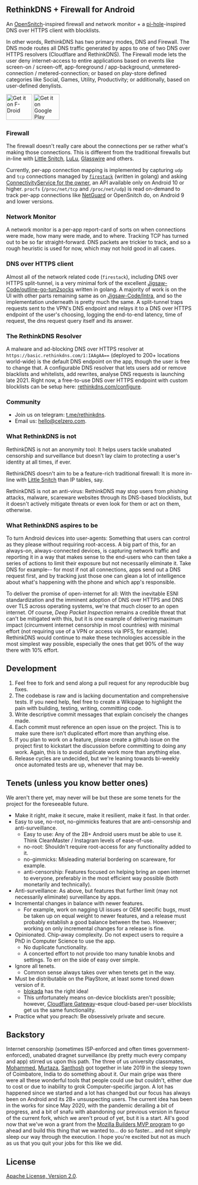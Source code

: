 ## RethinkDNS + Firewall for Android

An [OpenSnitch](https://github.com/evilsocket/opensnitch)-inspired firewall and network monitor + a [pi-hole](https://github.com/pi-hole/pi-hole)-inspired DNS over HTTPS client with blocklists.

In other words, RethinkDNS has two primary modes, DNS and Firewall. The DNS mode routes all DNS traffic generated by apps to one of two DNS over HTTPS resolvers (Cloudflare and RethinkDNS). The Firewall mode lets the user deny internet-access to entire applications based on events like screen-on / screen-off, app-foreground / app-background, unmetered-connection / metered-connection; or based on play-store defined categories like Social, Games, Utility, Productivity; or additionally, based on user-defined denylists.

[<img src="https://fdroid.gitlab.io/artwork/badge/get-it-on.png"
     alt="Get it on F-Droid"
     height="70">](https://f-droid.org/packages/com.celzero.bravedns/)
[<img src="https://play.google.com/intl/en_us/badges/images/generic/en-play-badge.png"
     alt="Get it on Google Play"
     height="70">](https://play.google.com/store/apps/details?id=com.celzero.bravedns)

### Firewall

The firewall doesn't really care about the connections per se rather what's making those connections. This is different from the traditional firewalls but in-line with [Little Snitch](https://www.obdev.at/products/littlesnitch/index.html), [LuLu](https://objective-see.com/products/lulu.html), [Glasswire](https://glasswire.com/) and others.

Currently, per-app connection mapping is implemented by capturing `udp` and `tcp` connections managed by [`firestack`](https://github.com/celzero/firestack) (written in golang) and asking [ConnectivityService for the owner](https://developer.android.com/about/versions/10/privacy/changes#proc-net-filesystem), an API available only on Android 10 or higher. `procfs` (`/proc/net/tcp` and `/proc/net/udp`) is read on-demand to track per-app connections like [NetGuard](https://github.com/M66B/NetGuard/) or OpenSnitch do, on Android 9 and lower versions.

### Network Monitor

A network monitor is a per-app report-card of sorts on when connections were made, how many were made, and to where. Tracking TCP has turned out to be so far straight-forward. DNS packets are trickier to track, and so a rough heuristic is used for now, which may not hold good in all cases.

### DNS over HTTPS client

Almost all of the network related code (`firestack`), including DNS over HTTPS split-tunnel, is a very minimal fork of the excellent [Jigsaw-Code/outline-go-tun2socks](https://github.com/Jigsaw-Code/outline-go-tun2socks) written in golang. A majority of work is on the UI with other parts remaining same as on [Jigsaw-Code/Intra](https://github.com/Jigsaw-Code/Intra/), and so the implementation underneath is pretty much the same. A split-tunnel traps requests sent to the VPN's DNS endpoint and relays it to a DNS over HTTPS endpoint of the user's choosing, logging the end-to-end latency, time of request, the dns request query itself and its answer.

### The RethinkDNS Resolver

A malware and ad-blocking DNS over HTTPS resolver at `https://basic.rethinkdns.com/1:IAAgAA==` (deployed to 200+ locations world-wide) is the default DNS endpoint on the app, though the user is free to change that. A configurable DNS resolver that lets users add or remove blacklists and whitelists, add rewrites, analyse DNS requests is launching late 2021. Right now, a free-to-use DNS over HTTPS endpoint with custom blocklists can be setup here: [rethinkdns.com/configure](https://rethinkdns.com/configure).

### Community
- Join us on telegram: [t.me/rethinkdns](https://t.me/rethinkdns).
- Email us: [hello@celzero.com](mailto:hello@celzero.com).

### What RethinkDNS is not

RethinkDNS is not an anonymity tool: It helps users tackle unabated censorship and surveillance but doesn't lay claim to protecting a user's identity at all times, if ever.

RethinkDNS doesn't aim to be a feature-rich traditional firewall: It is more in-line with [Little Snitch](https://www.obdev.at/products/littlesnitch/index.html) than IP tables, say.

RethinkDNS is not an anti-virus: RethinkDNS may stop users from phishing attacks, malware, scareware websites through its DNS-based blocklists, but it doesn't actively mitigate threats or even look for them or act on them, otherwise.

### What RethinkDNS aspires to be

To turn Android devices into user-agents: Something that users can control as they please without requiring root-access. A big part of this, for an always-on, always-connected devices, is capturing network traffic and reporting it in a way that makes sense to the end-users who can then take a series of actions to limit their exposure but not necessarily eliminate it. Take DNS for example-- for most if not all connections, apps send out a DNS request first, and by tracking just those one can glean a lot of intelligence about what's happening with the phone and which app's responsible.

To deliver the promise of open-internet for all: With the inevitable ESNI standardization and the imminent adoption of DNS over HTTPS and DNS over TLS across operating systems, we're that much closer to an open internet. Of course, *Deep Packet Inspection* remains a credible threat that can't be mitigated with this, but it is one example of delivering maximum impact (circumvent internet censorship in most countries) with minimal effort (not requiring use of a VPN or access via IPFS, for example). RethinkDNS would continue to make these technologies accessible in the most simplest way possible, especially the ones that get 90% of the way there with 10% effort.

## Development
1. Feel free to fork and send along a pull request for any reproducible bug fixes.
  1. The codebase is raw and is lacking documentation and comprehensive tests. If you need help, feel free to create a Wikipage to highlight the pain with building, testing, writing, committing code.
  2. Write descriptive commit messages that explain concisely the changes made. 
  3. Each commit must reference an open issue on the project. This is to make sure there isn't duplicated effort more than anything else.
2. If you plan to work on a feature, please create a github issue on the project first to kickstart the discussion before committing to doing any work. Again, this is to avoid duplicate work more than anything else. 
3. Release cycles are undecided, but we're leaning towards bi-weekly once automated tests are up, whenever that may be.

## Tenets (unless you know better ones)
We aren't there yet, may never will be but these are some tenets for the project for the foreseeable future.

- Make it right, make it secure, make it resilient, make it fast. In that order.
- Easy to use, no-root, no-gimmicks features that are anti-censorship and anti-surveillance.
  - Easy to use: Any of the 2B+ Android users must be able to use it. Think CleanMaster / Instagram levels of ease-of-use. 
  - no-root: Shouldn't require root-access for any functionality added to it.
  - no-gimmicks: Misleading material bordering on scareware, for example.
  - anti-censorship: Features focused on helping bring an open internet to everyone, preferably in the most efficient way possible (both monetarily and technically).
 - Anti-surveillance: As above, but features that further limit (may not necessarily eliminate) surveillance by apps.
- Incremental changes in balance with newer features.
  - For example, work on nagging UI issues or OEM specific bugs, must be taken up on equal weight to newer features, and a release must probably establish a good balance between the two. However; working on only incremental changes for a release is fine.
- Opinionated. Chip-away complexity. Do not expect users to require a PhD in Computer Science to use the app.
  - No duplicate functionality.
  - A concerted effort to not provide too many tunable knobs and settings. To err on the side of easy over simple.
- Ignore all tenets.
  - Common sense always takes over when tenets get in the way.
- Must be distributable on the PlayStore, at least some toned down version of it. 
  - [blokada](https://github.com/blokadaorg/blokada) has the right idea!
  - This unfortunately means on-device blocklists aren't possible; however, [Cloudflare Gateway](https://www.cloudflare.com/teams-gateway/)-esque cloud-based per-user blocklists get us the same functionality.
- Practice what you preach: Be obsessively private and secure.

## Backstory
Internet censorship (sometimes ISP-enforced and often times government-enforced), unabated dragnet surveillance (by pretty much every company and app) stirred us upon this path. The three of us university classmates, [Mohammed](https://www.linkedin.com/in/hussain-mohammed-2525a626/), [Murtaza](https://www.linkedin.com/in/murtaza-aliakbar/), [Santhosh](https://www.linkedin.com/in/santhosh-ponnusamy-2b781244/) got together in late 2019 in the sleepy town of Coimbatore, India to do something about it. Our main gripe was there were all these wonderful tools that people could use but couldn't, either due to cost or due to inability to grok Computer-specific jargon. A lot has happened since we started and a lot has changed but our focus has always been on Android and its 2B+ unsuspecting users. The current idea has been in the works for since May 2020, with the pandemic derailing a bit of progress, and a bit of snafu with abandoning our previous version in favour of the current fork, which we aren't proud of yet, but it is a start. All's good now that we've won a grant from the [Mozilla Builders MVP program](https://builders.mozilla.community/) to go ahead and build this thing that we wanted to... do so faster... and not simply sleep our way through the execution. I hope you're excited but not as much as us that you quit your jobs for this like we did.

## License

[Apache License, Version 2.0](https://www.apache.org/licenses/LICENSE-2.0).

